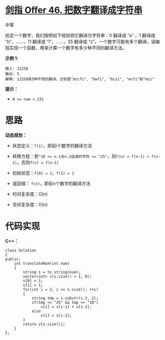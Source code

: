 # [剑指 Offer 46. 把数字翻译成字符串](https://leetcode.cn/problems/ba-shu-zi-fan-yi-cheng-zi-fu-chuan-lcof/)

中等



给定一个数字，我们按照如下规则把它翻译为字符串：0 翻译成 “a” ，1 翻译成 “b”，……，11 翻译成 “l”，……，25 翻译成 “z”。一个数字可能有多个翻译。请编程实现一个函数，用来计算一个数字有多少种不同的翻译方法。

 

**示例 1:**

```
输入: 12258
输出: 5
解释: 12258有5种不同的翻译，分别是"bccfi", "bwfi", "bczi", "mcfi"和"mzi"
```

 

**提示：**

- `0 <= num < 231`



# 思路

**动态规划：**

- 状态定义：`f(i)`，即前i个数字的翻译方法
- 转移方程：若`"10 <= n-1与n-2组成的字符 <= "25"`，则`f(n) = f(n-1) + f(n-2)`，否则`f(n) = f(n-1)`
- 初始状态：`f(0) = 1`，`f(1) = 1`
- 返回值： `f(n)`，即前n个数字的翻译方法

- 时间复杂度：O(n)
- 空间复杂度：O(n)



# 代码实现

**C++：**

```
class Solution
{
public:
    int translateNum(int num)
    {
        string s = to_string(num);
        vector<int> v(s.size() + 1, 0);
        v[0] = 1;
        v[1] = 1;
        for(int i = 2; i <= s.size(); ++i)
        {
            string tmp = s.substr(i-2, 2);
            if(tmp <= "25" && tmp >= "10")
                v[i] = v[i-1] + v[i-2];
            else
                v[i] = v[i-1];
        }
        return v[s.size()];
    }
};
```

